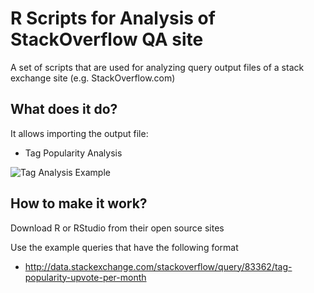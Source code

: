 R Scripts for Analysis of StackOverflow QA site 
=============================================

A set of scripts that are used for analyzing query output files of a stack exchange site (e.g. StackOverflow.com)


What does it do?
--------------

It allows importing the output file:
* Tag Popularity Analysis

![Tag Analysis Example](https://raw.github.com/guyernest/StackOveRflow/master/AWSTags.png)

How to make it work?
--------------------

Download R or RStudio from their open source sites

Use the example queries that have the following format
* http://data.stackexchange.com/stackoverflow/query/83362/tag-popularity-upvote-per-month